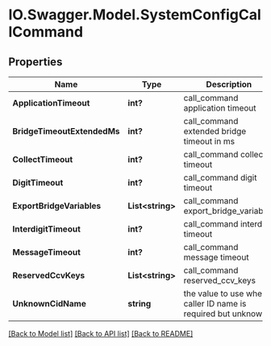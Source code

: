 # IO.Swagger.Model.SystemConfigCallCommand
## Properties

Name | Type | Description | Notes
------------ | ------------- | ------------- | -------------
**ApplicationTimeout** | **int?** | call_command application timeout | [optional] 
**BridgeTimeoutExtendedMs** | **int?** | call_command extended bridge timeout in ms | [optional] 
**CollectTimeout** | **int?** | call_command collect timeout | [optional] 
**DigitTimeout** | **int?** | call_command digit timeout | [optional] 
**ExportBridgeVariables** | **List&lt;string&gt;** | call_command export_bridge_variables | [optional] 
**InterdigitTimeout** | **int?** | call_command interdigit timeout | [optional] 
**MessageTimeout** | **int?** | call_command message timeout | [optional] 
**ReservedCcvKeys** | **List&lt;string&gt;** | call_command reserved_ccv_keys | [optional] 
**UnknownCidName** | **string** | the value to use when a caller ID name is required but unknown | [optional] [default to "unknown"]

[[Back to Model list]](../README.md#documentation-for-models) [[Back to API list]](../README.md#documentation-for-api-endpoints) [[Back to README]](../README.md)


